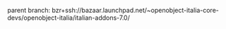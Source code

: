 parent branch: bzr+ssh://bazaar.launchpad.net/~openobject-italia-core-devs/openobject-italia/italian-addons-7.0/

